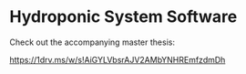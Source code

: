 
# Hydroponic System Software 

Check out the accompanying master thesis:

https://1drv.ms/w/s!AiGYLVbsrAJV2AMbYNHREmfzdmDh




